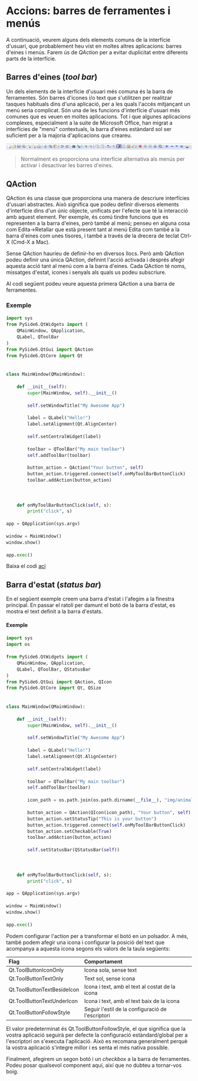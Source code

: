 # Accions: barres de ferramentes i menús 

A continuació, veurem alguns dels elements comuns de la interfície d'usuari, que probablement heu vist en moltes altres aplicacions: barres d'eines i menús. Farem ús de *QAction* per a evitar duplicitat entre diferents parts de la interfície.

## Barres d'eines (*tool bar*)

Un dels elements de la interfície d'usuari més comuna és la barra de ferramentes. Són barres d'icones i/o text que s'utilitzen per realitzar tasques habituals dins d'una aplicació, per a les quals l'accés mitjançant un menú seria complicat. Són una de les funcions d'interfície d'usuari més comunes que es veuen en moltes aplicacions. Tot i que algunes aplicacions complexes, especialment a la suite de Microsoft Office, han migrat a interfícies de "menú" contextuals, la barra d'eines estàndard sol ser suficient per a la majoria d'aplicacions que creareu.

![Barra de ferramentes](../../resources/img/PySide6/action/toolbar.png)

> Normalment es proporciona una interfície alternativa als menús per activar i desactivar les barres d'eines.

## QAction
QAction és una classe que proporciona una manera de descriure interfícies d'usuari abstractes. Això significa que podeu definir diversos elements d'interfície dins d'un únic objecte, unificats per l'efecte que té la interacció amb aquest element. Per exemple, és comú tindre funcions que es representen a la barra d'eines, però també al menú; penseu en alguna cosa com Edita->Retallar que està present tant al menú Edita com també a la barra d'eines com unes tisores, i també a través de la drecera de teclat Ctrl-X (Cmd-X a Mac).

Sense QAction hauríeu de definir-ho en diversos llocs. Però amb QAction podeu definir una única QAction, definint l'acció activada i després afegir aquesta acció tant al menú com a la barra d'eines. Cada QAction té noms, missatges d'estat, icones i senyals als quals us podeu subscriure.

Al codi següent podeu veure aquesta primera QAction a una barra de ferramentes.


### Exemple

```python
import sys
from PySide6.QtWidgets import (
    QMainWindow, QApplication,
    QLabel, QToolBar
)
from PySide6.QtGui import QAction
from PySide6.QtCore import Qt


class MainWindow(QMainWindow):

    def __init__(self):
        super(MainWindow, self).__init__()

        self.setWindowTitle("My Awesome App")

        label = QLabel("Hello!")
        label.setAlignment(Qt.AlignCenter)

        self.setCentralWidget(label)

        toolbar = QToolBar("My main toolbar")
        self.addToolBar(toolbar)

        button_action = QAction("Your button", self)
        button_action.triggered.connect(self.onMyToolBarButtonClick)
        toolbar.addAction(button_action)



    def onMyToolBarButtonClick(self, s):
        print("click", s)

app = QApplication(sys.argv)

window = MainWindow()
window.show()

app.exec()
```

Baixa el codi [ací](../../resources/code/PySide6/Actions-Toolbars-Menus/menu1.py)

## Barra d'estat (*status bar*)

En el següent exemple creem una barra d'estat i l'afegim a la finestra principal. En passar el ratolí per damunt el botó de la barra d'estat, es mostra el text definit a la barra d'estats.

#### Exemple

```python
import sys
import os

from PySide6.QtWidgets import (
    QMainWindow, QApplication,
    QLabel, QToolBar, QStatusBar
)
from PySide6.QtGui import QAction, QIcon
from PySide6.QtCore import Qt, QSize


class MainWindow(QMainWindow):

    def __init__(self):
        super(MainWindow, self).__init__()

        self.setWindowTitle("My Awesome App")

        label = QLabel("Hello!")
        label.setAlignment(Qt.AlignCenter)

        self.setCentralWidget(label)

        toolbar = QToolBar("My main toolbar")
        self.addToolBar(toolbar)

        icon_path = os.path.join(os.path.dirname(__file__), "img/animal-penguin.png")

        button_action = QAction(QIcon(icon_path), "Your button", self)
        button_action.setStatusTip("This is your button")
        button_action.triggered.connect(self.onMyToolBarButtonClick)
        button_action.setCheckable(True)
        toolbar.addAction(button_action)

        self.setStatusBar(QStatusBar(self))



    def onMyToolBarButtonClick(self, s):
        print("click", s)

app = QApplication(sys.argv)

window = MainWindow()
window.show()

app.exec()
```

Podem configurar l'action per a transformar el botó en un polsador. A més, també podem afegir una icona i configurar la posició del text que acompanya a aquesta icona segons els valors de la taula següents:

| Flag                        | Comportament                                      |
| :-------------------------- | :------------------------------------------------ |
| Qt.ToolButtonIconOnly       | Icona sola, sense text                            |
| Qt.ToolButtonTextOnly       | Text sol, sense icona                             |
| Qt.ToolButtonTextBesideIcon | Icona i text, amb el text al costat de la icona   |
| Qt.ToolButtonTextUnderIcon  | Icona i text, amb el text baix de la icona        |
| Qt.ToolButtonFollowStyle    | Seguir l'estil de la configuració de l'escriptori |

El valor predeterminat és Qt.ToolButtonFollowStyle, el que significa que la vostra aplicació seguirà per defecte la configuració estàndard/global per a l'escriptori on s'executa l'aplicació. Això es recomana generalment perquè la vostra aplicació s'integre millor i es senta el més nativa possible.

Finalment, afegirem un segon botó i un *checkbox* a la barra de ferramentes. Podeu posar qualsevol component aquí, així que no dubteu a tornar-vos boig.